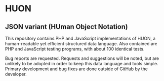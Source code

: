 # HUON
## JSON variant (HUman Object Notation)

This repository contains PHP and JavaScript implementations of HUON, a human-readable yet efficient structured data language. Also contained are PHP and JavaScript testing programs, with about 100 identical tests.

Bug reports are requested. Requests and suggestions will be noted, but are unlikely to be adopted in order to keep this data language and tools simple. Primary development and bug fixes are done outside of GitHub by the developer.
